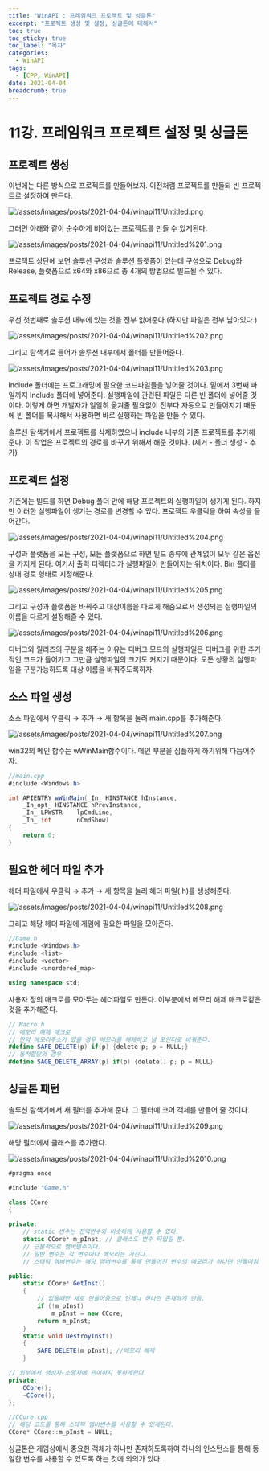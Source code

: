 ```yaml
---
title: "WinAPI : 프레임워크 프로젝트 및 싱글톤"
excerpt: "프로젝트 생성 및 설정, 싱글톤에 대해서"
toc: true
toc_sticky: true
toc_label: "목차"
categories:
  - WinAPI
tags:
  - [CPP, WinAPI]
date: 2021-04-04
breadcrumb: true
---
```




# 11강. 프레임워크 프로젝트 설정 및 싱글톤

## 프로젝트 생성

이번에는 다른 방식으로 프로젝트를 만들어보자. 이전처럼 프로젝트를 만들되 빈 프로젝트로 설정하여 만든다.

![/assets/images/posts/2021-04-04/winapi11/Untitled.png](/assets/images/posts/2021-04-04/winapi11/Untitled.png)

그러면 아래와 같이 순수하게 비어있는 프로젝트를 만들 수 있게된다. 

![/assets/images/posts/2021-04-04/winapi11/Untitled%201.png](/assets/images/posts/2021-04-04/winapi11/Untitled%201.png)

프로젝트 상단에 보면 솔루션 구성과 솔루션 플랫폼이 있는데 구성으로 Debug와 Release, 플랫폼으로 x64와 x86으로 총 4개의 방법으로 빌드될 수 있다.

## 프로젝트 경로 수정

우선 첫번째로 솔루션 내부에 있는 것을 전부 없애준다.(하지만 파일은 전부 남아있다.)

![/assets/images/posts/2021-04-04/winapi11/Untitled%202.png](/assets/images/posts/2021-04-04/winapi11/Untitled%202.png)

그리고 탐색기로 들어가 솔루션 내부에서 폴더를 만들어준다.

![/assets/images/posts/2021-04-04/winapi11/Untitled%203.png](/assets/images/posts/2021-04-04/winapi11/Untitled%203.png)

Include 폴더에는 프로그래밍에 필요한 코드파일들을 넣어줄 것이다. 밑에서 3번째 파일까지 Include 폴더에 넣어준다. 실행파일에 관련된 파일은 다른 빈 폴더에 넣어줄 것이다. 이렇게 하면 개발자가 일일히 옮겨줄 필요없이 전부다 자동으로 만들어지기 때문에 빈 폴더를 복사해서 사용하면 바로 실행하는 파일을 만들 수 있다.

솔루션 탐색기에서 프로젝트를 삭제하였으니 include 내부의 기존 프로젝트를 추가해준다. 이 작업은 프로젝트의 경로를 바꾸기 위해서 해준 것이다. (제거 - 폴더 생성 - 추가)

## 프로젝트 설정

기존에는 빌드를 하면 Debug 폴더 안에 해당 프로젝트의 실행파일이 생기게 된다.  하지만 이러한 실행파일이 생기는 경로를 변경할 수 있다. 프로젝트 우클릭을 하여 속성을 들어간다.

![/assets/images/posts/2021-04-04/winapi11/Untitled%204.png](/assets/images/posts/2021-04-04/winapi11/Untitled%204.png)

구성과 플랫폼을 모든 구성, 모든 플랫폼으로 하면 빌드 종류에 관계없이 모두 같은 옵션을 가지게 된다. 여기서 출력 디렉터리가 실행파일이 만들어지는 위치이다. Bin 폴더를 상대 경로 형태로 지정해준다.

![/assets/images/posts/2021-04-04/winapi11/Untitled%205.png](/assets/images/posts/2021-04-04/winapi11/Untitled%205.png)

그리고 구성과 플랫폼을 바꿔주고 대상이름을 다르게 해줌으로서 생성되는 실행파일의 이름을 다르게 설정해줄 수 있다.

![/assets/images/posts/2021-04-04/winapi11/Untitled%206.png](/assets/images/posts/2021-04-04/winapi11/Untitled%206.png)

디버그와 릴리즈의 구분을 해주는 이유는 디버그 모드의 실행파일은 디버그를 위한 추가적인 코드가 들어가고 그만큼 실행파일의 크기도 커지기 때문이다. 모든 상황의 실행파일을 구분가능하도록 대상 이름을 바꿔주도록하자.

## 소스 파일 생성

소스 파일에서 우클릭 → 추가 → 새 항목을 눌러 main.cpp를 추가해준다.

![/assets/images/posts/2021-04-04/winapi11/Untitled%207.png](/assets/images/posts/2021-04-04/winapi11/Untitled%207.png)

win32의 메인 함수는 wWinMain함수이다. 메인 부분을 심플하게 하기위해 다듬어주자.

```csharp
//main.cpp
#include <Windows.h>

int APIENTRY wWinMain(_In_ HINSTANCE hInstance,
    _In_opt_ HINSTANCE hPrevInstance,
    _In_ LPWSTR    lpCmdLine,
    _In_ int       nCmdShow)
{
    return 0;
}
```

## 필요한 헤더 파일 추가

헤더 파일에서 우클릭 → 추가 → 새 항목을 눌러 헤더 파일(.h)를 생성해준다.

![/assets/images/posts/2021-04-04/winapi11/Untitled%208.png](/assets/images/posts/2021-04-04/winapi11/Untitled%208.png)

그리고 해당 헤더 파일에 게임에 필요한 파일을 모아준다.

```csharp
//Game.h
#include <Windows.h>
#include <list>
#include <vector>
#include <unordered_map>

using namespace std;
```

 사용자 정의 매크로를 모아두는 헤더파일도 만든다. 이부분에서 메모리 해제 매크로같은 것을 추가해준다.

```csharp
// Macro.h
// 메모리 해제 매크로
// 만약 메모리주소가 있을 경우 메모리를 해제하고 널 포인터로 바꿔준다.
#define SAFE_DELETE(p) if(p) {delete p; p = NULL;}
// 동적할당의 경우
#define SAGE_DELETE_ARRAY(p) if(p) {delete[] p; p = NULL}
```

## 싱글톤 패턴

솔루션 탐색기에서 새 필터를 추가해 준다. 그 필터에 코어 객체를 만들어 줄 것이다.

![/assets/images/posts/2021-04-04/winapi11/Untitled%209.png](/assets/images/posts/2021-04-04/winapi11/Untitled%209.png)

해당 필터에서 클래스를 추가한다.

![/assets/images/posts/2021-04-04/winapi11/Untitled%2010.png](/assets/images/posts/2021-04-04/winapi11/Untitled%2010.png)

```csharp
#pragma once

#include "Game.h"

class CCore
{

private:
	// static 변수는 전역변수와 비슷하게 사용할 수 있다.
	static CCore* m_pInst; // 클래스도 변수 타입일 뿐.
	// 근본적으로 멤버변수이다.
	// 일반 변수는 각 변수마다 메모리는 가진다.
	// 스태틱 멤버변수는 해당 멤버변수를 통해 만들어진 변수의 메모리가 하나만 만들어짐

public:
	static CCore* GetInst()
	{
		// 없을때만 새로 만들어줌으로 언제나 하나만 존재하게 만듬.
		if (!m_pInst)
			m_pInst = new CCore;
		return m_pInst;
	}
	static void DestroyInst()
	{
		SAFE_DELETE(m_pInst); //메모리 해제
	}

// 외부에서 생성자-소멸자에 관여하지 못하게한다.
private:
	CCore();
	~CCore();
};

//CCore.cpp
// 해당 코드를 통해 스태틱 멤버변수를 사용할 수 있게된다.
CCore* CCore::m_pInst = NULL;
```

싱글톤은 게임상에서 중요한 객체가 하나만 존재하도록하여 하나의 인스턴스를 통해 동일한 변수를 사용할 수 있도록 하는 것에 의의가 있다.